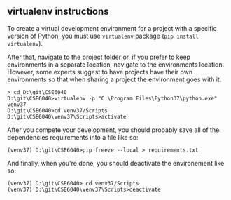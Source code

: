 ## virtualenv instructions

To create a virtual development environment for a project with a specific version of Python, you must use `virtualenv` package (`pip install virtualenv`).

After that, navigate to the project folder or, if you prefer to keep environments in a separate location, navigate to the environments location. However, some experts suggest to have projects have their own environments so that when sharing a project the environment goes with it.

```
> cd D:\git\CSE6040
D:\git\CSE6040>virtualenv -p "C:\Program Files\Python37\python.exe" venv37
D:\git\CSE6040>cd venv37/Scripts
D:\git\CSE6040\venv37\Scripts>activate
```

After you compete your development, you should probably save all of the dependencies requirements into a file like so:

```
(venv37) D:\git\CSE6040>pip freeze --local > requirements.txt
```

And finally, when you're done, you should deactivate the environement like so:

```
(venv37) D:\git\CSE6040> cd venv37/Scripts
(venv37) D:\git\CSE6040\venv37\Scripts>deactivate
```

